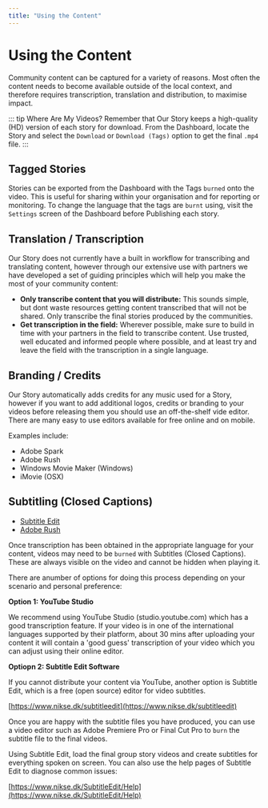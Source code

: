 ```yaml
---
title: "Using the Content"
---
```


<ReadTime />

<Steps step="6"/>

# Using the Content

<Leader>

Community content can be captured for a variety of reasons. Most often the content needs to become available outside of the local context, and therefore requires transcription, translation and distribution, to maximise impact.

</Leader>

::: tip Where Are My Videos?
Remember that Our Story keeps a high-quality (HD) version of each story for download. From the Dashboard, locate the Story and select the `Download` or `Download (Tags)` option to get the final `.mp4` file.
:::

## Tagged Stories

Stories can be exported from the Dashboard with the Tags `burned` onto the video. This is useful for sharing within your organisation and for reporting or monitoring. To change the language that the tags are `burnt` using, visit the `Settings` screen of the Dashboard before Publishing each story.

## Translation / Transcription

Our Story does not currently have a built in workflow for transcribing and translating content, however through our extensive use with partners we have developed a set of guiding principles which will help you make the most of your community content:

- **Only transcribe content that you will distribute:** This sounds simple, but dont waste resources getting content transcribed that will not be shared. Only transcribe the final stories produced by the communities.
- **Get transcription in the field:** Wherever possible, make sure to build in time with your partners in the field to transcribe content. Use trusted, well educated and informed people where possible, and at least try and leave the field with the transcription in a single language.

## Branding / Credits

Our Story automatically adds credits for any music used for a Story, however if you want to add additional logos, credits or branding to your videos before releasing them you should use an off-the-shelf vide editor. There are many easy to use editors available for free online and on mobile.

Examples include:

- Adobe Spark
- Adobe Rush
- Windows Movie Maker (Windows)
- iMovie (OSX)

<!-- Software for adding logos to videos  -->

<!-- Currently Our Story doesn't support the editing of the community published videos. If you want to add organisation logos, we suggest you use one of the many freely available tools (e.g. WIndows Movie Maker) to do this.  -->

## Subtitling (Closed Captions)

<Materials>

- [Subtitle Edit](https://www.nikse.dk/subtitleedit)
- [Adobe Rush](https://www.nikse.dk/subtitleedit)

</Materials>

Once transcription has been obtained in the appropriate language for your content, videos may need to be `burned` with Subtitles (Closed Captions). These are always visible on the video and cannot be hidden when playing it.

There are anumber of options for doing this process depending on your scenario and personal preference:

**Option 1: YouTube Studio**

We recommend using YouTube Studio (studio.youtube.com) which has a good transcription feature. If your video is in one of the international languages supported by their platform, about 30 mins after uploading your content it will contain a 'good guess' transcription of your video which you can adjust using their online editor.

**Optiopn 2: Subtitle Edit Software**

If you cannot distribute your content via YouTube, another option is Subtitle Edit, which is a free (open source) editor for video subtitles. 

[https://www.nikse.dk/subtitleedit](https://www.nikse.dk/subtitleedit)

Once you are happy with the subtitle files you have produced, you can use a video editor such as Adobe Premiere Pro or Final Cut Pro to `burn` the subtitle file to the final videos.

Using Subtitle Edit, load the final group story videos and create subtitles for everything spoken on screen. You can also use the help pages of Subtitle Edit to diagnose common issues: 

[https://www.nikse.dk/SubtitleEdit/Help](https://www.nikse.dk/SubtitleEdit/Help)

